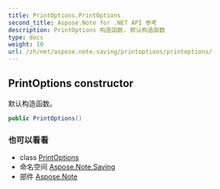 ```yaml
---
title: PrintOptions.PrintOptions
second_title: Aspose.Note for .NET API 参考
description: PrintOptions 构造函数. 默认构造函数
type: docs
weight: 10
url: /zh/net/aspose.note.saving/printoptions/printoptions/
---
```

## PrintOptions constructor

默认构造函数。

```csharp
public PrintOptions()
```

### 也可以看看

* class [PrintOptions](../)
* 命名空间 [Aspose.Note.Saving](../../printoptions/)
* 部件 [Aspose.Note](../../../)


